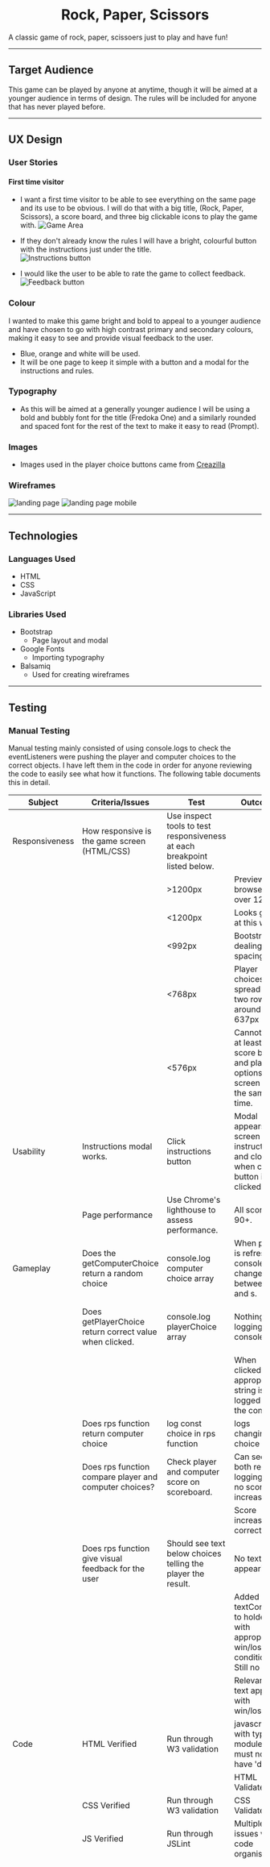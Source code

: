 <h1 style="text-align: center">Rock, Paper, Scissors</h1>

A classic game of rock, paper, scissoers just to play and have fun!

<hr>

## Target Audience

This game can be played by anyone at anytime, though it will be aimed at a younger audience in terms of design. The rules will be included for anyone that has never played before.

<hr>

## UX Design

### User Stories

#### First time visitor

* I want a first time visitor to be able to see everything on the same page and its use to be obvious. I will do that with a big title, (Rock, Paper, Scissors), a score board, and three big clickable icons to play the game with.
![Game Area](assets/images/screens/rps-landing.png)

* If they don't already know the rules I will have a bright, colourful button with the instructions just under the title.<br>
![Instructions button](assets/images/screens/instructions.png)

* I would like the user to be able to rate the game to collect feedback.<br>
![Feedback button](assets/images/screens/feedback.png)

### Colour

I wanted to make this game bright and bold to appeal to a younger audience and have chosen to go with high contrast primary and secondary colours, making it easy to see and provide visual feedback to the user.

* Blue, orange and white will be used.
* It will be one page to keep it simple with a button and a modal for the instructions and rules.

### Typography

* As this will be aimed at a generally younger audience I will be using a bold and bubbly font for the title (Fredoka One) and a similarly rounded and spaced font for the rest of the text to make it easy to read (Prompt).

### Images

* Images used in the player choice buttons came from [Creazilla](https://creazilla.com/)

### Wireframes

![landing page](assets/images/wireframes/index.png)
![landing page mobile](assets/images/wireframes/index-mobile.png)

<hr>

## Technologies

### Languages Used

* HTML
* CSS
* JavaScript

### Libraries Used

* Bootstrap
    * Page layout and modal
* Google Fonts
    * Importing typography
* Balsamiq
    * Used for creating wireframes

<hr>

## Testing

### Manual Testing

Manual testing mainly consisted of using console.logs to check the eventListeners were pushing the player and computer choices to the correct objects. I have left them in the code in order for anyone reviewing the code to easily see what how it functions. The following table documents this in detail.

| **Subject**    | **Criteria/Issues**                                     | **Test**                                                                  | **Outcome**                                                                        | **Action Taken**                                                                                                                                                                                                            |
|----------------|---------------------------------------------------------|---------------------------------------------------------------------------|------------------------------------------------------------------------------------|-----------------------------------------------------------------------------------------------------------------------------------------------------------------------------------------------------------------------------|
| Responsiveness | How responsive is the game screen (HTML/CSS)            | Use inspect tools to test responsiveness at each breakpoint listed below. |                                                                                    |                                                                                                                                                                                                                             |
|                |                                                         | >1200px                                                                   | Preview browser is over 1200px                                                     | N/A                                                                                                                                                                                                                         |
|                |                                                         | <1200px                                                                   | Looks great at this width                                                          | N/A                                                                                                                                                                                                                         |
|                |                                                         | <992px                                                                    | Bootstrap is dealing with spacing fine                                             | N/A                                                                                                                                                                                                                         |
|                |                                                         | <768px                                                                    | Player choices spread to two rows at around the 637px mark.                        | Reduce Image height/width from 150px to 100px.                                                                                                                                                                              |
|                |                                                         | <576px                                                                    | Cannot see at least the score board and player options on screen at the same time. | Reduce Image size to 75px. Scale down margins and padding. Smaller font sizing.                                                                                                                                             |
| Usability      | Instructions modal works.                               | Click instructions button                                                 | Modal appears on screen with instructions and closes when close button is clicked. | N/A                                                                                                                                                                                                                         |
|                | Page performance                                        | Use Chrome's lighthouse to assess performance.                            | All scores 90+.                                                                    | N/A                                                                                                                                                                                                                         |
| Gameplay       | Does the getComputerChoice return a random choice       | console.log computer choice array                                         | When page is refreshed, console.log changes between r, p and s.                    | N/A                                                                                                                                                                                                                         |
|                | Does getPlayerChoice return correct value when clicked. | console.log playerChoice array                                            | Nothing logging to console.                                                        | Forgotten to call function at the end of the script. Call Function.                                                                                                                                                         |
|                |                                                         |                                                                           | When clicked, appropriate string is logged to the console.                         | N/A                                                                                                                                                                                                                         |
|                | Does rps function return computer choice                | log const choice in rps function                                          | logs changing choice                                                               | N/A                                                                                                                                                                                                                         |
|                | Does rps function compare player and computer choices?  | Check player and computer score on scoreboard.                            | Can see both result logging but no score increase.                                 | Add score++ to if statements                                                                                                                                                                                                |
|                |                                                         |                                                                           | Score increases correctly                                                          | N/A                                                                                                                                                                                                                         |
|                | Does rps function give visual feedback for the user     | Should see text below choices telling the player the result.              | No text appearing.                                                                 | Update textContent of who-won holder.                                                                                                                                                                                       |
|                |                                                         |                                                                           | Added textContent to holder with appropriate win/loss condition. Still no text.    | Was linked to the <div> not the <p>. Moved ID tag.                                                                                                                                                                          |
|                |                                                         |                                                                           | Relevant text appears with win/loss                                                | N/A                                                                                                                                                                                                                         |
| Code           | HTML Verified                                           | Run through W3 validation                                                 | javascript with type module must not have 'defer'.                                 | defer removed                                                                                                                                                                                                               |
|                |                                                         |                                                                           | HTML Validated.                                                                    | N/A                                                                                                                                                                                                                         |
|                | CSS Verified                                            | Run through W3 validation                                                 | CSS Validated.                                                                     | N/A                                                                                                                                                                                                                         |
|                | JS Verified                                             | Run through JSLint                                                        | Multiple issues with code organisation.                                            |                                                                                                                                                                                                                             |
|                |                                                         |                                                                           |                                                                                    | Game keys arranged in alphabetical order.                                                                                                                                                                                   |
|                |                                                         |                                                                           |                                                                                    | Comparison operator changed to === over ==. This stopped the function working due to a double up of the player choice array. This has been fixed by removing the square brackets from the push in the click eventListeners. |
|                |                                                         |                                                                           | ++ considered unreliable                                                           | Changed ++ to scores to +1.                                                                                                                                                                                                 |
|                |                                                         |                                                                           | Module code for TDD producing warning in JSLint                                    | No solution found. Ignore comment added as it does not affect the game functioning in any way.                                                                                                                              |    


### Automated Testing

This can be found in the assets/tests folder in the GitHub repository.

### Bugs

* TypeError: Cannot read properties of null (reading 'querySelector')
    * I can find no solution to this bug. It claims it cannot read the property of the DOM element, which means that my code should not be working. However it works fine in my preview. I have spent a long time trying to fix this issue previously and spoke to two tutors on the support chat, neither could figure out why and scouring the web hasn't had anything fruitful. The only solution was to a problem I didn't have which was the script link being in the head of the HTML document. I will be testing manually from this point forward following the same procedure.

<hr>

## Deployment

### Deploying the Website

1. Start by logging in to GitHub and finding my repository.
2. Under Environments on the right hand side click github-pages.
3. Next to the top item on the deployment history list click the View Deployment button. This will open the page in a seperate tab for you to view.

### Forking the Repository
By forking the repository you will create a copy to your own Github account. Here you will be able to view or edit code without changing the original repository.

1. Start by logging in to GitHub and finding my repository.
2. In the top right hand corner of the window you will find the fork button.
3. You should now have your own copy of the repository.

### Cloning the Repository
You can also clone the repository to use locally.

1. Start by logging in to GitHub and finding [my repository](https://github.com/Charlie-Walsh/rock-paper-scissors).
2. To the left of the green Gitpod button is the Code dropdown button.
3. To clone using HTTPS copy the link under HTTPS.
4. Open Git Bash.
5. Make sure you change the working directory to the location you want the cloned directory to go.
6. Type "git clone" and paste the url you copied after it.
7. Press enter and your clone will be created.




